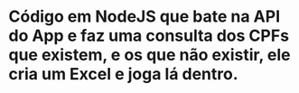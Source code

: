 # Código em NodeJS que bate na API do App e faz uma consulta dos CPFs que existem, e os que não existir, ele cria um Excel e joga lá dentro.
